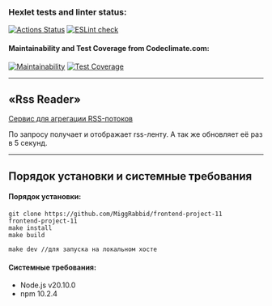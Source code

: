 ### Hexlet tests and linter status:
[![Actions Status](https://github.com/MiggRabbid/frontend-project-11/actions/workflows/hexlet-check.yml/badge.svg)](https://github.com/MiggRabbid/frontend-project-11/actions)
[![ESLint check](https://github.com/MiggRabbid/frontend-project-11/actions/workflows/linter.yml/badge.svg)](https://github.com/MiggRabbid/frontend-project-11/actions/workflows/linter.yml)

#### Maintainability and Test Coverage from Codeclimate.com:
[![Maintainability](https://api.codeclimate.com/v1/badges/05e1077acb88e659fecc/maintainability)](https://codeclimate.com/github/MiggRabbid/frontend-project-11/maintainability)
[![Test Coverage](https://api.codeclimate.com/v1/badges/05e1077acb88e659fecc/test_coverage)](https://codeclimate.com/github/MiggRabbid/frontend-project-11/test_coverage)

---
## «Rss Reader»
[Cервис для агрегации RSS-потоков](https://frontend-project-11-miggrabbid.vercel.app/)

По запросу получает и отображает rss-ленту. А так же обновляет её раз в 5 секунд.

---
## Порядок установки и системные требования
#### Порядок установки:
```
git clone https://github.com/MiggRabbid/frontend-project-11
frontend-project-11
make install
make build

make dev //для запуска на локальном хосте
```

#### Системные требования:
- Node.js v20.10.0
- npm 10.2.4